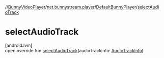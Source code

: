 //[BunnyVideoPlayer](../../../index.md)/[net.bunnystream.player](../index.md)/[DefaultBunnyPlayer](index.md)/[selectAudioTrack](select-audio-track.md)

# selectAudioTrack

[androidJvm]\
open override fun [selectAudioTrack](select-audio-track.md)(audioTrackInfo: [AudioTrackInfo](../../net.bunnystream.player.model/-audio-track-info/index.md))
